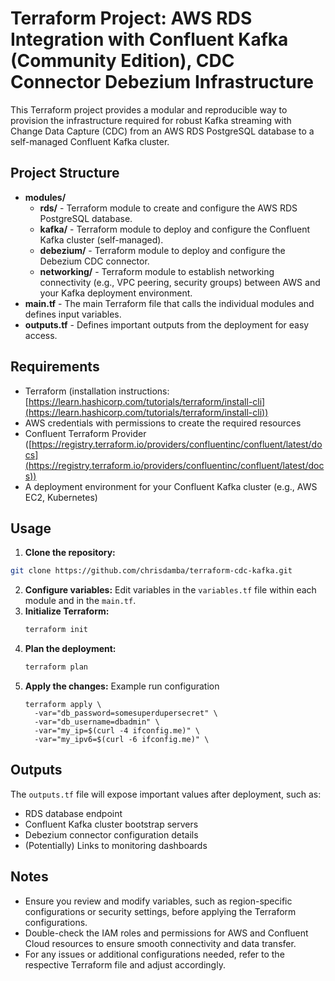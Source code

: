 # Terraform Project: AWS RDS Integration with Confluent Kafka (Community Edition), CDC Connector Debezium Infrastructure

This Terraform project provides a modular and reproducible way to provision the infrastructure required for robust Kafka streaming with Change Data Capture (CDC) from an AWS RDS PostgreSQL database to a self-managed Confluent Kafka cluster.

## Project Structure

* **modules/**
    * **rds/** - Terraform module to create and configure the AWS RDS PostgreSQL database.
    * **kafka/** - Terraform module to deploy and configure the Confluent Kafka cluster (self-managed).
    * **debezium/** - Terraform module to deploy and configure the Debezium CDC connector.
    * **networking/** - Terraform module to establish networking connectivity (e.g., VPC peering, security groups) between AWS and your Kafka deployment environment.
* **main.tf** - The main Terraform file that calls the individual modules and defines input variables.
* **outputs.tf** - Defines important outputs from the deployment for easy access.

## Requirements

* Terraform (installation instructions: [https://learn.hashicorp.com/tutorials/terraform/install-cli](https://learn.hashicorp.com/tutorials/terraform/install-cli))
* AWS credentials with permissions to create the required resources
* Confluent Terraform Provider ([https://registry.terraform.io/providers/confluentinc/confluent/latest/docs](https://registry.terraform.io/providers/confluentinc/confluent/latest/docs))
* A deployment environment for your Confluent Kafka cluster (e.g., AWS EC2, Kubernetes)

## Usage

1. **Clone the repository:**
  ```bash
  git clone https://github.com/chrisdamba/terraform-cdc-kafka.git
  ```
2. **Configure variables:**  Edit variables in the `variables.tf` file within each module and in the `main.tf`. 
3. **Initialize Terraform:**
   ```bash
   terraform init
   ```
4. **Plan the deployment:**
   ```bash
   terraform plan
   ```
5. **Apply the changes:**
  Example run configuration
    ```shell
    terraform apply \
      -var="db_password=somesuperdupersecret" \
      -var="db_username=dbadmin" \
      -var="my_ip=$(curl -4 ifconfig.me)" \
      -var="my_ipv6=$(curl -6 ifconfig.me)" \
    ```

## Outputs

The `outputs.tf` file will expose important values after deployment, such as:

* RDS database endpoint
* Confluent Kafka cluster bootstrap servers
* Debezium connector configuration details
* (Potentially) Links to monitoring dashboards

## Notes

- Ensure you review and modify variables, such as region-specific configurations or security settings, before applying the Terraform configurations.
- Double-check the IAM roles and permissions for AWS and Confluent Cloud resources to ensure smooth connectivity and data transfer.
- For any issues or additional configurations needed, refer to the respective Terraform file and adjust accordingly.


